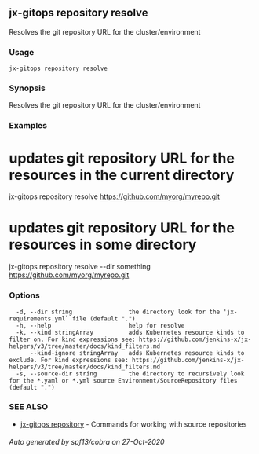 ## jx-gitops repository resolve

Resolves the git repository URL for the cluster/environment

### Usage

```
jx-gitops repository resolve
```

### Synopsis

Resolves the git repository URL for the cluster/environment

### Examples

  # updates git repository URL for the resources in the current directory
  jx-gitops repository resolve https://github.com/myorg/myrepo.git
  # updates git repository URL for the resources in some directory
  jx-gitops repository resolve --dir something https://github.com/myorg/myrepo.git

### Options

```
  -d, --dir string                the directory look for the 'jx-requirements.yml` file (default ".")
  -h, --help                      help for resolve
  -k, --kind stringArray          adds Kubernetes resource kinds to filter on. For kind expressions see: https://github.com/jenkins-x/jx-helpers/v3/tree/master/docs/kind_filters.md
      --kind-ignore stringArray   adds Kubernetes resource kinds to exclude. For kind expressions see: https://github.com/jenkins-x/jx-helpers/v3/tree/master/docs/kind_filters.md
  -s, --source-dir string         the directory to recursively look for the *.yaml or *.yml source Environment/SourceRepository files (default ".")
```

### SEE ALSO

* [jx-gitops repository](jx-gitops_repository.md)	 - Commands for working with source repositories

###### Auto generated by spf13/cobra on 27-Oct-2020
